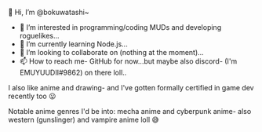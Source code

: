 👋 Hi, I’m @bokuwatashi~

- 👀  I’m interested in programming/coding MUDs and developing roguelikes...
- 🌱  I’m currently learning Node.js...
- 💞️  I’m looking to collaborate on (nothing at the moment)...
- 📫  How to reach me- GitHub for now...but maybe also discord- (I'm EMUYUUDII#9862) on there loll..

<!---
bokuwatashi/bokuwatashi is a ✨ special ✨ repository because its `README.md` (this file) appears on your GitHub profile.
You can click the Preview link to take a look at your changes.
--->

I also like anime and drawing- and I've gotten formally certified in game dev recently too :stuck_out_tongue:

Notable anime genres I'd be into: mecha anime and cyberpunk anime- also western (gunslinger) and vampire anime loll 😅
